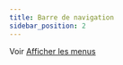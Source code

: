 ```yaml
---
title: Barre de navigation
sidebar_position: 2
---
```


Voir [Afficher les menus](/docs/user/menus/displaying-menus#navigation-bar)

